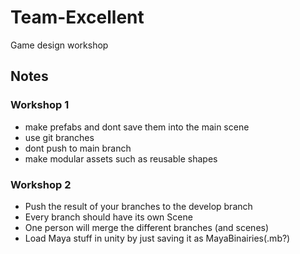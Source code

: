 # Team-Excellent
Game design workshop

## Notes
### Workshop 1
- make prefabs and dont save them into the main scene
- use git branches
- dont push to main branch
- make modular assets such as reusable shapes

### Workshop 2
- Push the result of your branches to the develop branch
- Every branch should have its own Scene
- One person will merge the different branches (and scenes)
- Load Maya stuff in unity by just saving it as MayaBinairies(.mb?)
